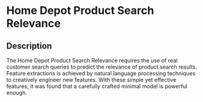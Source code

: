 # Home Depot Product Search Relevance

## Description
The Home Depot Product Search Relevance requires the use of real customer search queries to predict the relevance of product search results. Feature extractions is achieved by natural language processing techniques to creatively engineer new features. With these simple yet effective features, it was found that a carefully crafted minimal model is powerful enough.
